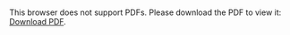 <object data="https://werderame.github.io/assets/img/readme_file_fefo_github.pdf" type="application/pdf" width="700px" height="700px">
    <embed src="https://werderame.github.io/assets/img/readme_file_fefo_github.pdf">
        <p>This browser does not support PDFs. Please download the PDF to view it: <a href="https://werderame.github.io/assets/img/readme_file_fefo_github.pdf">Download PDF</a>.</p>
    </embed>
</object>
